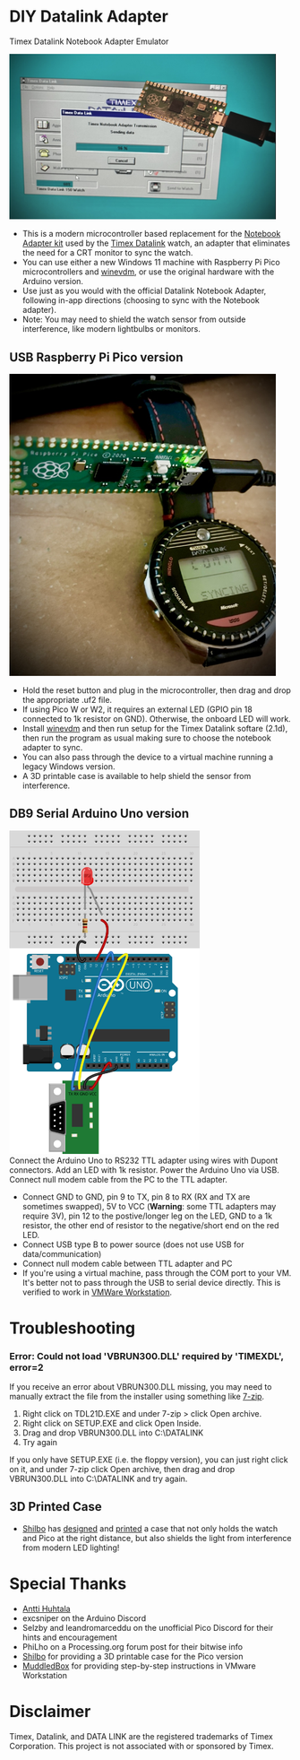 # DIY Datalink Adapter
Timex Datalink Notebook Adapter Emulator

<img src="DIY_Datalink_pico_software.jpg" width="476"><br>

- This is a modern microcontroller based replacement for the [Notebook Adapter kit][Adapter_Wiki] used by the [Timex Datalink][Watch_Wiki] watch, an adapter that eliminates the need for a CRT monitor to sync the watch.
- You can use either a new Windows 11 machine with Raspberry Pi Pico microcontrollers and [winevdm], or use the original hardware with the Arduino version.
- Use just as you would with the official Datalink Notebook Adapter, following in-app directions (choosing to sync with the Notebook adapter).<br>
- Note: You may need to shield the watch sensor from outside interference, like modern lightbulbs or monitors. <br>

## USB Raspberry Pi Pico version
<img src="DIY_Datalink_pico_watch.jpg" width="476"><br>
- Hold the reset button and plug in the microcontroller, then drag and drop the appropriate .uf2 file.
- If using Pico W or W2, it requires an external LED (GPIO pin 18 connected to 1k resistor on GND). Otherwise, the onboard LED will work.
- Install [winevdm] and then run setup for the Timex Datalink softare (2.1d), then run the program as usual making sure to choose the notebook adapter to sync.
- You can also pass through the device to a virtual machine running a legacy Windows version.
- A 3D printable case is available to help shield the sensor from interference.

## DB9 Serial Arduino Uno version
<img src="DIY_Datalink_Breadboard.png" width="340" height="577"><br>
Connect the Arduino Uno to RS232 TTL adapter using wires with Dupont connectors. Add an LED with 1k resistor. Power the Arduino Uno via USB. Connect null modem cable from the PC to the TTL adapter.<br>
-  Connect GND to GND, pin 9 to TX, pin 8 to RX (RX and TX are sometimes swapped), 5V to VCC (<b>Warning</b>: some TTL adapters may require 3V), pin 12 to the postive/longer leg on the LED, GND to a 1k resistor, the other end of resistor to the negative/short end on the red LED.
-  Connect USB type B to power source (does not use USB for data/communication)
-  Connect null modem cable between TTL adapter and PC
-  If you're using a virtual machine, pass through the COM port to your VM. It's better not to pass through the USB to serial device directly. This is verified to work in [VMWare Workstation][VMWare]. 

# Troubleshooting

### Error: Could not load 'VBRUN300.DLL' required by 'TIMEXDL', error=2
If you receive an error about VBRUN300.DLL missing, you may need to manually extract the file from the installer using something like [7-zip]. 
1. Right click on TDL21D.EXE and under 7-zip > click Open archive.
2. Right click on SETUP.EXE and click Open Inside.
3. Drag and drop VBRUN300.DLL into C:\DATALINK
4. Try again

If you only have SETUP.EXE (i.e. the floppy version), you can just right click on it, and under 7-zip click Open archive, then drag and drop VBRUN300.DLL into C:\DATALINK and try again. 

## 3D Printed Case 
-  [Shilbo][Shilbo] has [designed][3DPrint] and [printed][3DPrintPics] a case that not only holds the watch and Pico at the right distance, but also shields the light from interference from modern LED lighting!

# Special Thanks
- [Antti Huhtala][Antti]
- excsniper on the Arduino Discord
- Selzby and leandromarceddu on the unofficial Pico Discord for their hints and encouragement
- PhiLho on a Processing.org forum post for their bitwise info
- [Shilbo][Shilbo] for providing a 3D printable case for the Pico version
- [MuddledBox] for providing step-by-step instructions in VMware Workstation

# Disclaimer
 Timex, Datalink, and DATA LINK are the registered trademarks of Timex Corporation.  This project is not associated with or sponsored by Timex.
 
[Antti]: <https://github.com/ahhuhtal>
[Watch_Wiki]: <https://en.wikipedia.org/wiki/Timex_Datalink>
[Adapter_Wiki]: <https://en.wikipedia.org/wiki/Timex_Datalink#Notebook_adapter>
[ArduinoUno]: <https://store-usa.arduino.cc/products/arduino-uno-rev3/>
[ArduinoSoft]: <https://www.arduino.cc/en/software/>
[LEDs]: <https://smile.amazon.com/eBoot-Pieces-Emitting-Diodes-Assorted/dp/B06XPV4CSH>
[ResistorKit]: <https://smile.amazon.com/Elegoo-Values-Resistor-Assortment-Compliant/dp/B072BL2VX1/>
[DupontWire]: <https://smile.amazon.com/SIM-NAT-Breadboard-Arduino-Raspberry/dp/B07RX78T9L/>
[NullModem]: <https://smile.amazon.com/StarTech-com-10-Feet-RS232-Serial-SCNM9FF/dp/B00006B8BJ>
[USB_Serial]: <https://smile.amazon.com/dp/B0753HBT12>
[TTL_Hat]: <https://smile.amazon.com/Anmbest-Converter-Connector-Raspberry-Microcontrollers/dp/B07LBDZ9WG/>
[TTL_Direct]: <https://www.sparkfun.com/products/17831>
[Wine]: <https://www.winehq.org/>
[VMWare]: <https://www.vmware.com/products/workstation-player/workstation-player-evaluation.html>
[3DPrint]: <https://github.com/Shilbo/Datalink/>
[Shilbo]: <https://github.com/Shilbo>
[3DPrintPics]: <https://github.com/famiclone6502/DIY_Datalink_Adapter/issues/3#issuecomment-1541557457>
[MuddledBox]: <https://github.com/MuddledBox>
[winevdm]: <https://github.com/otya128/winevdm>
[7-zip]: <https://www.7-zip.org/download.html>
